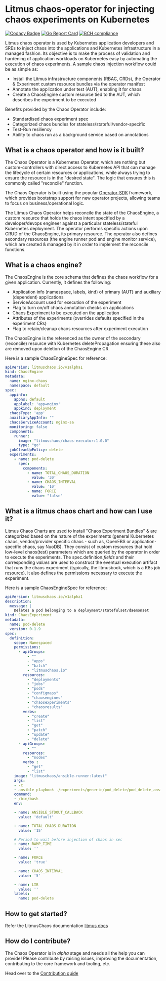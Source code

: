 # Litmus chaos-operator for injecting chaos experiments on Kubernetes

[![Codacy Badge](https://api.codacy.com/project/badge/Grade/2597079b1b5240d3866a6deb4112a2f2)](https://www.codacy.com/manual/litmuschaos/chaos-operator?utm_source=github.com&amp;utm_medium=referral&amp;utm_content=litmuschaos/chaos-operator&amp;utm_campaign=Badge_Grade)
[![Go Report Card](https://goreportcard.com/badge/github.com/litmuschaos/chaos-operator)](https://goreportcard.com/report/github.com/litmuschaos/chaos-operator)
[![BCH compliance](https://bettercodehub.com/edge/badge/litmuschaos/chaos-operator?branch=master)](https://bettercodehub.com/)
  
Litmus chaos operator is used by Kubernetes application developers and SREs to inject chaos into the applications 
and Kubernetes infrastructure in a managed fashion. Its objective is to make the process of validation and 
hardening of application workloads on Kubernetes easy by automating the execution of chaos experiments. A sample chaos 
injection workflow could be as simple as:

- Install the Litmus infrastructure components (RBAC, CRDs), the Operator & Experiment custom resource bundles via the operator manifest
- Annotate the application under test (AUT), enabling it for chaos
- Create a ChaosEngine custom resource tied to the AUT, which describes the experiment to be executed 

Benefits provided by the Chaos Operator include: 

- Standardised chaos experiment spec 
- Categorized chaos bundles for stateless/stateful/vendor-specific
- Test-Run resiliency 
- Ability to chaos run as a background service based on annotations

## What is a chaos operator and how is it built?

The Chaos Operator is a Kubernetes Operator, which are nothing but custom-controllers with direct access to Kubernetes API
that can manage the lifecycle of certain resources or applications, while always trying to ensure the resource is in the "desired
state". The logic that ensures this is commonly called "reconcile" function.

The Chaos Operator is built using the popular [Operator-SDK](https://github.com/operator-framework/operator-sdk/) framework, 
which provides bootstrap support for new operator projects, allowing teams to focus on business/operational logic. 

The Litmus Chaos Operator helps reconcile the state of the ChaosEngine, a custom resource that holds the chaos intent 
specified by a developer/devops engineer against a particular stateless/stateful Kubernetes deployment. The operator performs
specific actions upon CRUD of the ChaosEngine, its primary resource. The operator also defines secondary resources (the engine 
runner pod and engine monitor service), which are created & managed by it in order to implement the reconcile functions. 

## What is a chaos engine?

The ChaosEngine is the core schema that defines the chaos workflow for a given application. Currently, it defines the following:

- Application info (namespace, labels, kind) of primary (AUT) and auxiliary (dependent) applications 
- ServiceAccount used for execution of the experiment
- Flag to turn on/off chaos annotation checks on applications
- Chaos Experiment to be executed on the application
- Attributes of the experiments (overrides defaults specified in the experiment CRs)
- Flag to retain/cleanup chaos resources after experiment execution

The ChaosEngine is the referenced as the owner of the secondary (reconcile) resource with Kubernetes deletePropagation 
ensuring these also are removed upon deletion of the ChaosEngine CR.

Here is a sample ChaosEngineSpec for reference: 

```yaml
apiVersion: litmuschaos.io/v1alpha1
kind: ChaosEngine
metadata:
  name: nginx-chaos
  namespace: default
spec:
  appinfo:
    appns: default
    applabel: 'app=nginx'
    appkind: deployment
  chaosType: 'app'   
  auxiliaryAppInfo: ""
  chaosServiceAccount: nginx-sa
  monitoring: false
  components:
    runner:
      image: "litmuschaos/chaos-executor:1.0.0"
      type: "go"
  jobCleanUpPolicy: delete  
  experiments:
    - name: pod-delete
      spec:
        components:
          - name: TOTAL_CHAOS_DURATION
            value: '30'
          - name: CHAOS_INTERVAL
            value: '10'
          - name: FORCE
            value: "false"
```

## What is a litmus chaos chart and how can I use it?

Litmus Chaos Charts are used to install "Chaos Experiment Bundles" & are categorized based on the nature
of the experiments (general Kubernetes chaos, vendor/provider specific chaos - such as, OpenEBS or 
application-specific chaos, say NuoDB). They consist of custom resources that hold low-level chaos(test) 
parameters which are queried by the operator in order to execute the experiments. The spec.definition._fields_
and their corresponding _values_ are used to construct the eventual execution artifact that runs the chaos 
experiment (typically, the litmusbook, which is a K8s job resource). It also defines the permissions necessary 
to execute the experiment.  

Here is a sample ChaosEngineSpec for reference:

```yaml
apiVersion: litmuschaos.io/v1alpha1
description:
  message: |
    Deletes a pod belonging to a deployment/statefulset/daemonset
kind: ChaosExperiment
metadata:
  name: pod-delete
  version: 0.1.9
spec:
  definition:
    scope: Namespaced
    permissions:
      - apiGroups:
          - ""
          - "apps"
          - "batch"
          - "litmuschaos.io"
        resources:
          - "deployments"
          - "jobs"
          - "pods"
          - "configmaps"
          - "chaosengines"
          - "chaosexperiments"
          - "chaosresults"
        verbs:
          - "create"
          - "list"
          - "get"
          - "patch"
          - "update"
          - "delete"
      - apiGroups:
          - ""
        resources: 
          - "nodes"
        verbs :
          - "get"
          - "list"
    image: "litmuschaos/ansible-runner:latest"
    args:
    - -c
    - ansible-playbook ./experiments/generic/pod_delete/pod_delete_ansible_logic.yml -i /etc/ansible/hosts -vv; exit 0
    command:
    - /bin/bash
    env:

    - name: ANSIBLE_STDOUT_CALLBACK
      value: 'default'

    - name: TOTAL_CHAOS_DURATION
      value: '15'

    # Period to wait before injection of chaos in sec
    - name: RAMP_TIME
      value: ''

    - name: FORCE
      value: 'true'

    - name: CHAOS_INTERVAL
      value: '5'

    - name: LIB
      value: ''    
    labels:
      name: pod-delete
```

## How to get started?

Refer the LitmusChaos documentation [litmus docs](https://docs.litmuschaos.io)

## How do I contribute?

The Chaos Operator is in _alpha_ stage and needs all the help you can provide! Please contribute by raising issues, 
improving the documentation, contributing to the core framework and tooling, etc.

Head over to the [Contribution guide](CONTRIBUTING.md)

